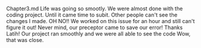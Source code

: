 Chapter3.md
Life was going so smootly. 
We were almost done with the coding project.
Until it came time to subit.
Other people can't see the changes I made. 
OH NO!!
We worked on this issue for an hour and still can't figure it out!
Never mind, our preceptor came to save our error! Thanks Latih!
Our project ran smoothly and we were all able to see the code
Wow, that was close. 